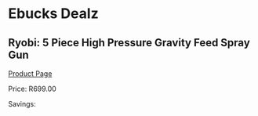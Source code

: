 
# Ebucks Dealz
## Ryobi: 5 Piece High Pressure Gravity Feed Spray Gun
[Product Page](https://www.ebucks.com/web/shop/productSelected.do?prodId=315095018&catId=336131644)

Price: R699.00

Savings: 


	